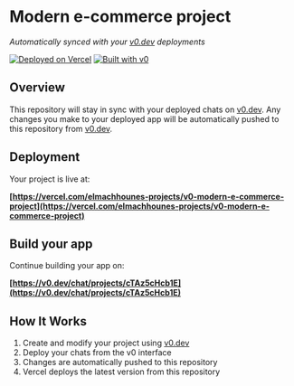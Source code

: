 # Modern e-commerce project

*Automatically synced with your [v0.dev](https://v0.dev) deployments*

[![Deployed on Vercel](https://img.shields.io/badge/Deployed%20on-Vercel-black?style=for-the-badge&logo=vercel)](https://vercel.com/elmachhounes-projects/v0-modern-e-commerce-project)
[![Built with v0](https://img.shields.io/badge/Built%20with-v0.dev-black?style=for-the-badge)](https://v0.dev/chat/projects/cTAz5cHcb1E)

## Overview

This repository will stay in sync with your deployed chats on [v0.dev](https://v0.dev).
Any changes you make to your deployed app will be automatically pushed to this repository from [v0.dev](https://v0.dev).

## Deployment

Your project is live at:

**[https://vercel.com/elmachhounes-projects/v0-modern-e-commerce-project](https://vercel.com/elmachhounes-projects/v0-modern-e-commerce-project)**

## Build your app

Continue building your app on:

**[https://v0.dev/chat/projects/cTAz5cHcb1E](https://v0.dev/chat/projects/cTAz5cHcb1E)**

## How It Works

1. Create and modify your project using [v0.dev](https://v0.dev)
2. Deploy your chats from the v0 interface
3. Changes are automatically pushed to this repository
4. Vercel deploys the latest version from this repository
